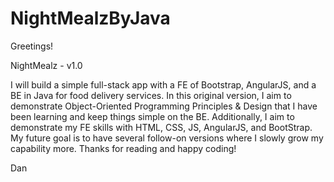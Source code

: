 # NightMealzByJava


Greetings! 

NightMealz - v1.0

I will build a simple full-stack app with a FE of Bootstrap, AngularJS, and a BE in Java for food delivery services. In this original version, I aim to demonstrate Object-Oriented Programming Principles & Design that I have been learning and keep things simple on the BE. Additionally, I aim to demonstrate my FE skills with HTML, CSS, JS, AngularJS, and BootStrap. My future goal is to have several follow-on versions where I slowly grow my capability more. Thanks for reading and happy coding! 

Dan
